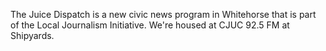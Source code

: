 The Juice Dispatch is a new civic news program in Whitehorse that is part of the Local Journalism Initiative. We're housed at CJUC 92.5 FM at Shipyards. 
